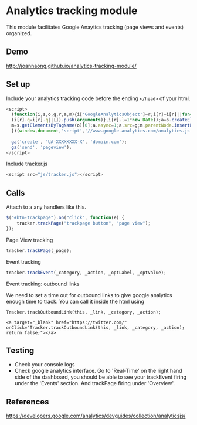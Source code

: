 # Analytics tracking module

This module facilitates Google Anaytics tracking (page views and events) organized.

## Demo
http://joannaong.github.io/analytics-tracking-module/

## Set up
Include your analytics tracking code before the ending ```</head>``` of your html.

```javascript
<script>
  (function(i,s,o,g,r,a,m){i['GoogleAnalyticsObject']=r;i[r]=i[r]||function(){
  (i[r].q=i[r].q||[]).push(arguments)},i[r].l=1*new Date();a=s.createElement(o),
  m=s.getElementsByTagName(o)[0];a.async=1;a.src=g;m.parentNode.insertBefore(a,m)
  })(window,document,'script','//www.google-analytics.com/analytics.js','ga');
 
  ga('create', 'UA-XXXXXXXX-X', 'domain.com');
  ga('send', 'pageview');
</script>
```

Include tracker.js
```javascript
<script src="js/tracker.js"></script>
```

## Calls
Attach to a any handlers like this. 

```javascript
$("#btn-trackpage").on("click", function(e) {
	tracker.trackPage("trackpage button", "page view");
});
```

Page View tracking
```javascript
tracker.trackPage(_page);
```

Event tracking
```javascript
tracker.trackEvent(_category, _action, _optLabel, _optValue);
```

Event tracking: outbound links

We need to set a time out for outbound links to give google analytics enough time to track.
You can call it inside the html using 
```
Tracker.trackOutboundLink(this, _link, _category, _action);

<a target="_blank" href="https://twitter.com/" onClick="Tracker.trackOutboundLink(this, _link, _category, _action); return false;"></a>
```

## Testing
- Check your console logs
- Check google analytics interface. Go to 'Real-Time' on the right hand side of the dashboard, you should be able to see your trackEvent firing under the 'Events' section. And trackPage firing under 'Overview'.

## References
https://developers.google.com/analytics/devguides/collection/analyticsjs/
